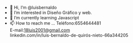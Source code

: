 - 👋 Hi, I’m @luisbernaldo
- 👀 I’m interested in Diseño Gráfico y web.
- 🌱 I’m currently learning  Javascript
- 📫 How to reach me ...
Teléfono:6554644481<br>
E-mail:18luis2001@gmail.com <br>
linkedin.com/in/luis-bernaldo-de-quirós-nieto-66a344205

<!---
luisbernaldo/luisbernaldo is a ✨ special ✨ repository because its `README.md` (this file) appears on your GitHub profile.
You can click the Preview link to take a look at your changes.
--->
